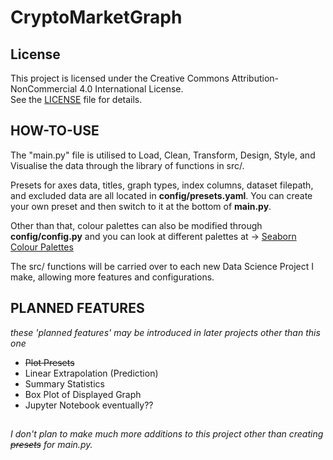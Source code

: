 # CryptoMarketGraph
## License

This project is licensed under the Creative Commons Attribution-NonCommercial 4.0 International License.  
See the [LICENSE](./LICENSE) file for details.

## HOW-TO-USE

The "main.py" file is utilised to Load, Clean, Transform, Design, Style, and Visualise the data through the library of functions in src/.

Presets for axes data, titles, graph types, index columns, dataset filepath, and excluded data are all located in **config/presets.yaml**. You can create your own preset and then switch to it at the bottom of __main.py__.

Other than that, colour palettes can also be modified through **config/config.py** and you can look at different palettes at -> [Seaborn Colour Palettes](https://seaborn.pydata.org/tutorial/properties.html)

The src/ functions will be carried over to each new Data Science Project I make, allowing more features and configurations.

## PLANNED FEATURES
*these 'planned features' may be introduced in later projects other than this one*

- ~~Plot Presets~~
- Linear Extrapolation (Prediction)
- Summary Statistics
- Box Plot of Displayed Graph
- Jupyter Notebook eventually??

##

*I don't plan to make much more additions to this project other than creating ~~presets~~ for main.py.*